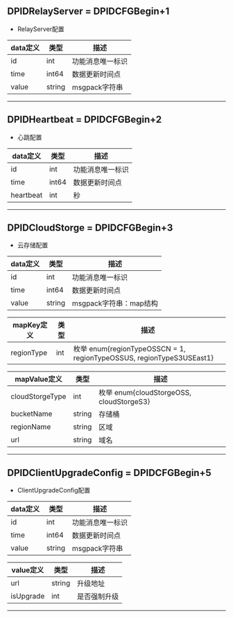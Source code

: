## DPIDRelayServer = DPIDCFGBegin+1

*   RelayServer配置

|  data定义 |    类型 | 描述 | 
| --- | --- | --- |
|id|int| 功能消息唯一标识|
|time| int64| 数据更新时间点 |
|value|string|  msgpack字符串 |
 

--------------------------------------------------------------------------------------------------------------------------

## DPIDHeartbeat = DPIDCFGBegin+2

*  心跳配置

|  data定义 |    类型| 描述 | 
|---|---|---|
|id|int| 功能消息唯一标识|
|time| int64 | 数据更新时间点 |
|heartbeat|int|  秒 |
  
-------

## DPIDCloudStorge = DPIDCFGBegin+3

*  云存储配置

|  data定义 |    类型| 描述 | 
|---|---|---|
|id|int| 功能消息唯一标识|
|time| int64 | 数据更新时间点 |
|value|string| msgpack字符串：map结构  |

|  mapKey定义 |  类型|   描述 | 
|---|---|---|
|regionType|int|枚举 enum{regionTypeOSSCN = 1, regionTypeOSSUS, regionTypeS3USEast1}|

 
|  mapValue定义 |  类型|   描述 | 
|---|---|---|
|cloudStorgeType|int|枚举 enum{cloudStorgeOSS, cloudStorgeS3}|
|bucketName|string| 存储桶|
|regionName|string|区域|
|url|string|域名|


------

## DPIDClientUpgradeConfig = DPIDCFGBegin+5

*  ClientUpgradeConfig配置

|  data定义 |    类型| 描述 | 
|---|---|---|
|id|int| 功能消息唯一标识|
|time| int64| 数据更新时间点 |
|value|string|  msgpack字符串 |
 
|  value定义 |  类型|   描述 | 
|---|---|---|
|url|string| 升级地址|
|isUpgrade|int|是否强制升级|

------

